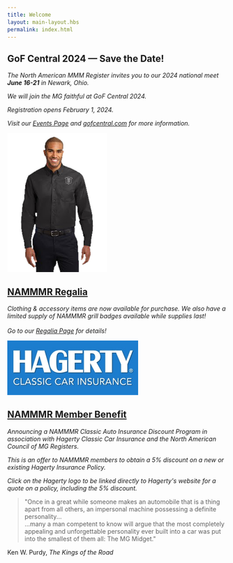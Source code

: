 ```yaml
---
title: Welcome
layout: main-layout.hbs
permalink: index.html
---
```


<div id="content-sections" class="content-block content-background">
<section class="content divided">

<h2 class="green-heading">GoF Central 2024 &mdash; Save the Date!</h2>

*The North American MMM Register invites you to our 2024 national meet **June
16-21** in Newark, Ohio.*

*We will join the MG faithful at GoF Central 2024.*

*Registration opens February 1, 2024.*

*Visit our <a href="events/">Events Page</a> and <a href="http://gofcentral.com/">gofcentral.com</a> for more information.*
</section>

<section class="content divided">
<a class="plain" href="regalia/"><img class="section-img" src="img/regalia-sample.png" alt=""></a>
<a class="plain" href="regalia/">
<h2 class="green-heading">NAMMMR Regalia</h2>
</a>

*Clothing & accessory items are now available for purchase.
We also have a limited supply of NAMMMR grill badges available
while supplies last!
<br><br>
Go to our <a href="regalia/">Regalia Page</a> for details!*
</section>
<section class="content">
<a class="plain" href="https://www.hagerty.com/apps/-/CLLTM"><img id="hagerty-logo" class="section-img" src="img/hagerty-logo.jpg" alt=""></a>

<a class="plain" href="https://www.hagerty.com/apps/-/CLLTM">
<h2 class="green-heading">NAMMMR Member Benefit</h2>
</a>

*Announcing a NAMMMR Classic Auto Insurance
Discount Program in association with
Hagerty Classic Car Insurance
and the North American Council of MG Registers.*

*This is an offer to NAMMMR members to obtain a 5% discount on
a new or existing Hagerty Insurance Policy.*

*Click on the Hagerty logo to be linked directly to Hagerty's website
for a quote on a policy, including the 5% discount.*
</section>
</div>

<div id="home-quote" class="content-block">
<aside>
<blockquote>
"Once in a great while someone makes an automobile that is a thing apart from all others, 
an impersonal machine possessing a definite personality...<br>
...many a man competent to know will argue
that the most completely appealing
and unforgettable personality ever built into a car
was put into the smallest of them all:
The MG Midget."
</blockquote>

Ken W. Purdy, *The Kings of the Road*
</aside>
</div>
